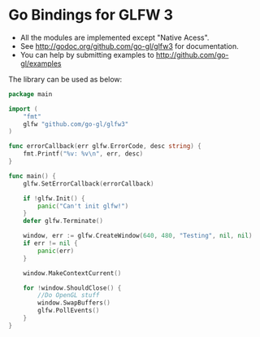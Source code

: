 Go Bindings for GLFW 3
======================

* All the modules are implemented except "Native Acess".
* See http://godoc.org/github.com/go-gl/glfw3 for documentation.
* You can help by submitting examples to http://github.com/go-gl/examples

The library can be used as below:

```go
package main

import (
	"fmt"
	glfw "github.com/go-gl/glfw3"
)

func errorCallback(err glfw.ErrorCode, desc string) {
	fmt.Printf("%v: %v\n", err, desc)
}

func main() {
	glfw.SetErrorCallback(errorCallback)

	if !glfw.Init() {
		panic("Can't init glfw!")
	}
	defer glfw.Terminate()

	window, err := glfw.CreateWindow(640, 480, "Testing", nil, nil)
	if err != nil {
		panic(err)
	}

	window.MakeContextCurrent()

	for !window.ShouldClose() {
		//Do OpenGL stuff
		window.SwapBuffers()
		glfw.PollEvents()
	}
}
```
